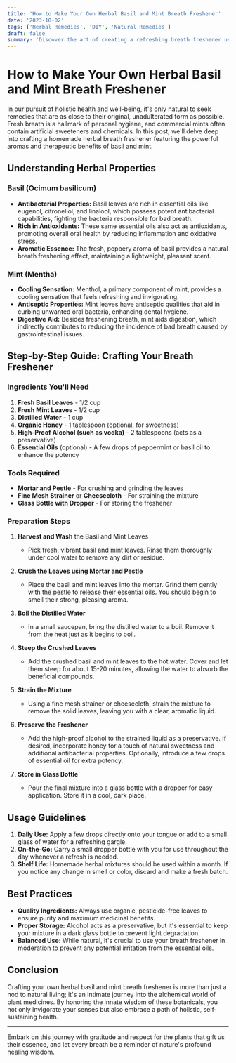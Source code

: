 ```yaml
---
title: 'How to Make Your Own Herbal Basil and Mint Breath Freshener'
date: '2023-10-02'
tags: ['Herbal Remedies', 'DIY', 'Natural Remedies']
draft: false
summary: 'Discover the art of creating a refreshing breath freshener using the natural healing properties of basil and mint.'
---
```


# How to Make Your Own Herbal Basil and Mint Breath Freshener

In our pursuit of holistic health and well-being, it's only natural to seek remedies that are as close to their original, unadulterated form as possible. Fresh breath is a hallmark of personal hygiene, and commercial mints often contain artificial sweeteners and chemicals. In this post, we'll delve deep into crafting a homemade herbal breath freshener featuring the powerful aromas and therapeutic benefits of basil and mint. 

## Understanding Herbal Properties

### Basil (Ocimum basilicum)

- **Antibacterial Properties:** Basil leaves are rich in essential oils like eugenol, citronellol, and linalool, which possess potent antibacterial capabilities, fighting the bacteria responsible for bad breath.
- **Rich in Antioxidants:** These same essential oils also act as antioxidants, promoting overall oral health by reducing inflammation and oxidative stress.
- **Aromatic Essence:** The fresh, peppery aroma of basil provides a natural breath freshening effect, maintaining a lightweight, pleasant scent.

### Mint (Mentha)

- **Cooling Sensation:** Menthol, a primary component of mint, provides a cooling sensation that feels refreshing and invigorating.
- **Antiseptic Properties:** Mint leaves have antiseptic qualities that aid in curbing unwanted oral bacteria, enhancing dental hygiene.
- **Digestive Aid:** Besides freshening breath, mint aids digestion, which indirectly contributes to reducing the incidence of bad breath caused by gastrointestinal issues.

## Step-by-Step Guide: Crafting Your Breath Freshener

### Ingredients You'll Need

1. **Fresh Basil Leaves** - 1/2 cup
2. **Fresh Mint Leaves** - 1/2 cup
3. **Distilled Water** - 1 cup
4. **Organic Honey** - 1 tablespoon (optional, for sweetness)
5. **High-Proof Alcohol (such as vodka)** - 2 tablespoons (acts as a preservative)
6. **Essential Oils** (optional) - A few drops of peppermint or basil oil to enhance the potency

### Tools Required

- **Mortar and Pestle** - For crushing and grinding the leaves
- **Fine Mesh Strainer** or **Cheesecloth** - For straining the mixture
- **Glass Bottle with Dropper** - For storing the freshener

### Preparation Steps

1. **Harvest and Wash** the Basil and Mint Leaves
    - Pick fresh, vibrant basil and mint leaves. Rinse them thoroughly under cool water to remove any dirt or residue.

2. **Crush the Leaves using Mortar and Pestle**
    - Place the basil and mint leaves into the mortar. Grind them gently with the pestle to release their essential oils. You should begin to smell their strong, pleasing aroma.

3. **Boil the Distilled Water**
    - In a small saucepan, bring the distilled water to a boil. Remove it from the heat just as it begins to boil.

4. **Steep the Crushed Leaves**
    - Add the crushed basil and mint leaves to the hot water. Cover and let them steep for about 15-20 minutes, allowing the water to absorb the beneficial compounds.

5. **Strain the Mixture**
    - Using a fine mesh strainer or cheesecloth, strain the mixture to remove the solid leaves, leaving you with a clear, aromatic liquid.

6. **Preserve the Freshener**
    - Add the high-proof alcohol to the strained liquid as a preservative. If desired, incorporate honey for a touch of natural sweetness and additional antibacterial properties. Optionally, introduce a few drops of essential oil for extra potency.

7. **Store in Glass Bottle**
    - Pour the final mixture into a glass bottle with a dropper for easy application. Store it in a cool, dark place.

## Usage Guidelines

1. **Daily Use:** Apply a few drops directly onto your tongue or add to a small glass of water for a refreshing gargle.
2. **On-the-Go:** Carry a small dropper bottle with you for use throughout the day whenever a refresh is needed.
3. **Shelf Life:** Homemade herbal mixtures should be used within a month. If you notice any change in smell or color, discard and make a fresh batch.

## Best Practices

- **Quality Ingredients:** Always use organic, pesticide-free leaves to ensure purity and maximum medicinal benefits.
- **Proper Storage:** Alcohol acts as a preservative, but it's essential to keep your mixture in a dark glass bottle to prevent light degradation.
- **Balanced Use:** While natural, it's crucial to use your breath freshener in moderation to prevent any potential irritation from the essential oils.

## Conclusion

Crafting your own herbal basil and mint breath freshener is more than just a nod to natural living; it's an intimate journey into the alchemical world of plant medicines. By honoring the innate wisdom of these botanicals, you not only invigorate your senses but also embrace a path of holistic, self-sustaining health.

---

Embark on this journey with gratitude and respect for the plants that gift us their essence, and let every breath be a reminder of nature's profound healing wisdom.